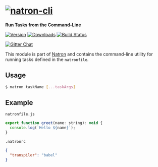 # [![natron-cli][natron-img]][natron-url]

[natron-img]: http://static.natronjs.com/img/natronjs.svg
[natron-url]: http://natronjs.com/

**Run Tasks from the Command-Line**

[![Version][npm-img]][npm-url]
[![Downloads][dlm-img]][npm-url]
[![Build Status][travis-img]][travis-url]

[![Gitter Chat][gitter-img]][gitter-url]

[npm-img]: https://img.shields.io/npm/v/natron-cli.svg
[npm-url]: https://npmjs.org/package/natron-cli
[dlm-img]: https://img.shields.io/npm/dm/natron-cli.svg
[travis-img]: https://travis-ci.org/natronjs/natron-cli.svg
[travis-url]: https://travis-ci.org/natronjs/natron-cli
[gitter-img]: https://badges.gitter.im/Join%20Chat.svg
[gitter-url]: https://gitter.im/natronjs/natron

This module is part of [Natron][natron-url] and contains the command-line utility for running tasks defined in the `natronfile`.

## Usage

```sh
$ natron taskName [...taskArgs]
```

## Example
`natronfile.js`

```js
export function greet(name: string): void {
  console.log(`Hello ${name}`);
}
```

`.natronrc`

```json
{
  "transpiler": "babel"
}
```
